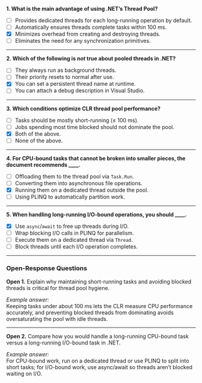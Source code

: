 **1. What is the main advantage of using .NET’s Thread Pool?**

- [ ] Provides dedicated threads for each long-running operation by default.
- [ ] Automatically ensures threads complete tasks within 100 ms.
- [x] Minimizes overhead from creating and destroying threads.
- [ ] Eliminates the need for any synchronization primitives.

---

**2. Which of the following is *not* true about pooled threads in .NET?**

- [ ] They always run as background threads.
- [ ] Their priority resets to normal after use.
- [x] You can set a persistent thread name at runtime.
- [ ] You can attach a debug description in Visual Studio.

---

**3. Which conditions optimize CLR thread pool performance?**

- [ ] Tasks should be mostly short-running (≤ 100 ms).
- [ ] Jobs spending most time blocked should not dominate the pool.
- [x] Both of the above.
- [ ] None of the above.

---

**4. For CPU-bound tasks that cannot be broken into smaller pieces, the document recommends ____.**

- [ ] Offloading them to the thread pool via `Task.Run`.
- [ ] Converting them into asynchronous file operations.
- [x] Running them on a dedicated thread outside the pool.
- [ ] Using PLINQ to automatically partition work.

---

**5. When handling long-running I/O-bound operations, you should ____.**

- [x] Use `async`/`await` to free up threads during I/O.
- [ ] Wrap blocking I/O calls in PLINQ for parallelism.
- [ ] Execute them on a dedicated thread via `Thread`.
- [ ] Block threads until each I/O operation completes.

---

### Open-Response Questions

**Open 1.** Explain why maintaining short-running tasks and avoiding blocked threads is critical for thread pool hygiene.

*Example answer:*  
Keeping tasks under about 100 ms lets the CLR measure CPU performance accurately, and preventing blocked threads from dominating avoids oversaturating the pool with idle threads.

---

**Open 2.** Compare how you would handle a long-running CPU-bound task versus a long-running I/O-bound task in .NET.

*Example answer:*  
For CPU-bound work, run on a dedicated thread or use PLINQ to split into short tasks; for I/O-bound work, use async/await so threads aren’t blocked waiting on I/O.
